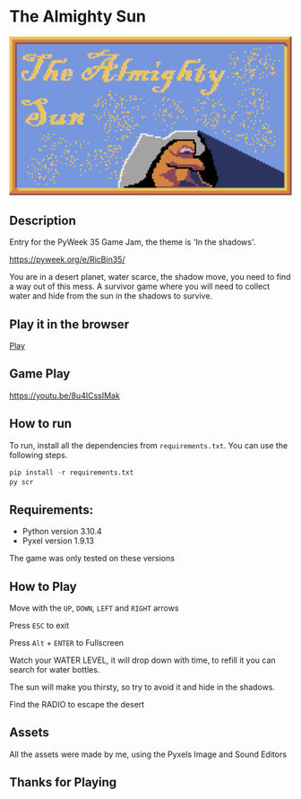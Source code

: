 # The Almighty Sun

![Title Screen](TitleScreen.png)

## Description
Entry for the PyWeek 35 Game Jam, the theme is 'In the shadows'.

https://pyweek.org/e/RicBin35/

You are in a desert planet, water scarce, the shadow move, you need to find a way out of this mess. A survivor game where you will need to collect water and hide from the sun in the shadows to survive.


## Play it in the browser
[Play](https://rickbi.github.io/Pyweek35/)

## Game Play
https://youtu.be/8u4ICssIMak


## How to run
To run, install all the dependencies from `requirements.txt`. You can use the following steps.

```py
pip install -r requirements.txt
py scr
```


## Requirements:
- Python version 3.10.4
- Pyxel version 1.9.13

The game was only tested on these versions


## How to Play
Move with the `UP`, `DOWN`, `LEFT` and `RIGHT` arrows

Press `ESC` to exit

Press `Alt` + `ENTER` to Fullscreen

Watch your WATER LEVEL, it will drop down with time, to refill it you can search for water bottles.

The sun will make you thirsty, so try to avoid it and hide in the shadows.

Find the RADIO to escape the desert


## Assets
All the assets were made by me, using the Pyxels Image and Sound Editors


## Thanks for Playing
